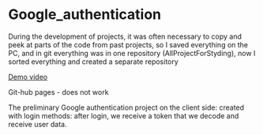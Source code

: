 # Google_authentication
 
During the development of projects, it was often necessary to copy and peek at parts of the code from past projects, so
I saved everything on the PC, and in git everything was in one repository (AllProjectForStyding), now
I sorted everything and created a separate repository

<a href="https://alexreshetnik.github.io/Google_authentication/lookme.mp4" target="_blank">Demo video</a>

Git-hub pages - does not work

The preliminary Google authentication project on the client side: created with login methods: after login, we receive a token that we decode and receive user data.

